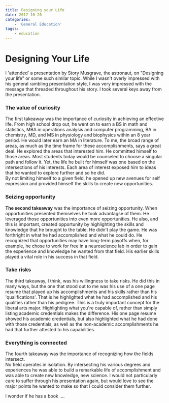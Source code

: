 ```yaml
---
title: Designing your Life
date: 2017-10-20
categories:
    - 'General Education'
tagss:
    - education
---
```

# Designing Your Life

I 'attended' a presentation by Story Musgrave, the astronaut, on "Designing your 
life" or some such similar topic.  While I wasn't overly impressed with his 
general rambling presentation style, I was very impressed with the message that 
threaded throughout his story. I took several keys away from the presentation.
<!-- more -->

### The value of curiosity
The first takeaway was the importance of curiosity in achieving an effective 
life. From high school drop out, he went on to earn a BS in math and statistics, 
MBA in operations analysis and computer programming, BA in chemistry, MD, and MS 
in physiology and biophysics within an 8 year period.  He would later earn an MA 
in literature.  To me, the broad range of areas, as much as the time frame for 
these accomplishments, says a great deal. He explored the areas that interested 
him. He committed himself to those areas. Most students today would be 
counseled to choose a singular path and follow it. Yet, the life he built for 
himself was one based on the intersections of his interests.  Each area of 
interest exposed him to ideas that he wanted to explore further and so he did.  
By not limiting himself to a given field, he opened up new avenues for self 
expression and provided himself the skills to create new opportunities.
### Seizing opportunity
**The second takeaway** was the importance of seizing opportunity.  When 
opportunities presented themselves he took advantagse of them.  He leveraged 
those opportunities into even more opportunities.  He also, and this is 
important, created opportunity by highlighting the skills and knowledge that he 
brought to the table.  He didn't play the game.  He was forthright in what he 
had accomplished and what he could do.  He recognized that opportunities may 
have long-term payoffs when, for example, he chose to work for free in a 
neuroscience lab in order to gain the experience and knowledge he wanted from 
that field.  His earlier skills played a vital role in his success in that 
field.
### Take risks
The third takeaway, I think, was his willingness to take risks.  He did this in 
many ways, but the one that stood out to me was his use of a one page resume 
that played up his accomplishments and his skills rather than his 
'qualifications'.  That is he highlighted what he had accomplished and his 
qualities rather than his pedigree.  This is a truly important concept for the 
liberal arts major.  Highlighting what you're capable of, rather than simply 
listing academic credentials makes the difference. His one page resume showed 
his academic credentials, but also highlighted what he had done with those 
credentials, as well as the non-academic accomplishments he had that further 
attested to his capabilities.
### Everything is connected
The fourth takeaway was the importance of recognizing how the fields intersect.  
No field operates in isolation.  By intersecting his various degrees and 
experiences he was able to build a remarkable life of accomplishment and was 
able to create new knowledge, new science.  I would not particularly care to 
suffer through his presentation again, but would love to see the major points he 
wanted to make so that I could consider them further.

I wonder if he has a book ....
